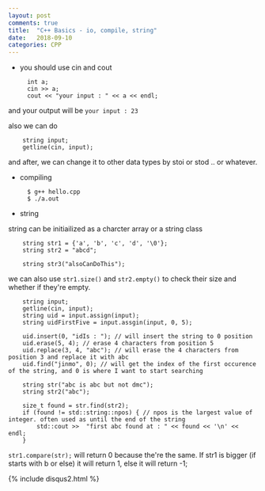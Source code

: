 ```yaml
---
layout: post
comments: true
title:  "C++ Basics - io, compile, string"
date:   2018-09-10
categories: CPP
---
```


- you should use cin and cout

		int a;
		cin >> a;
		cout << "your input : " << a << endl;
		
and your output will be `your input : 23`

also we can do 

		string input;
		getline(cin, input);

and after, we can change it to other data types by
stoi or stod .. or whatever.


- compiling

		$ g++ hello.cpp
		$ ./a.out

- string

string can be initiailized as a charcter array or a string class

		string str1 = {'a', 'b', 'c', 'd', '\0'};
		string str2 = "abcd";		
		
		string str3("alsoCanDoThis");

we can also use `str1.size()` and `str2.empty()` to check their size and whether if they're empty.

		string input;
		getline(cin, input);
		string uid = input.assign(input);
		string uidFirstFive = input.assgin(input, 0, 5);
		
		uid.insert(0, "idIs : "); // will insert the string to 0 position 
		uid.erase(5, 4); // erase 4 characters from position 5
		uid.replace(3, 4, "abc"); // will erase the 4 characters from position 3 and replace it with abc
		uid.find("jinmo", 0); // will get the index of the first occurence of the string, and 0 is where I want to start searching

		string str("abc is abc but not dmc");
		string str2("abc");
		
		size_t found = str.find(str2);
		if (found != std::string::npos) { // npos is the largest value of integer. often used as until the end of the string
			std::cout >>  "first abc found at : " << found << '\n' << endl;
		}

`str1.compare(str);` will return 0 because the're the same.
If str1 is bigger (if starts with b or else) it will return 1, else it will return -1;

{% include disqus2.html %}

